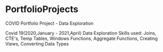 # PortfolioProjects
COVID Portfolio Project - Data Exploration


Covid 19(2020,January - 2021,April) Data Exploration 
Skills used: Joins, CTE's, Temp Tables, Windows Functions, Aggregate Functions, Creating Views, Converting Data Types
